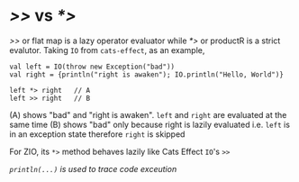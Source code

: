 # *>>* vs _*>_

*>>* or flat map is a lazy operator evaluator while _*>_ or productR is a strict evalutor. Taking `IO` from `cats-effect`, as an example, 

```
val left = IO(throw new Exception("bad"))
val right = {println("right is awaken"); IO.println("Hello, World")}

left *> right   // A
left >> right   // B
```

(A) shows "bad" and "right is awaken". `left` and `right` are evaluated at the same time
(B) shows "bad" only because right is lazily evaluated i.e. `left` is in an exception state therefore `right` is skipped

For ZIO, its `*>` method behaves lazily like Cats Effect `IO`'s `>>`

*`println(...)` is used to trace code exceution*